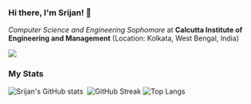 ### Hi there, I'm Srijan! 👋

<em>Computer Science and Engineering Sophomore</em> at <strong>Calcutta Institute of Engineering and Management</strong> (Location: Kolkata, West Bengal, India)

![](https://komarev.com/ghpvc/?username=geekymeeky&color=green)

### My Stats

![Srijan's GitHub stats](https://github-readme-stats.vercel.app/api?username=geekymeeky&show_icons=true&theme=radical)
&nbsp;![GitHub Streak](http://github-readme-streak-stats.herokuapp.com?user=geekymeeky&theme=dark&hide_border=true&sideLabels=BDC773&sideNums=67DDA5&stroke=5CDD79&background=000000)
![Top Langs](https://github-readme-stats.vercel.app/api/top-langs/?username=geekymeeky&layout=compact&theme=dark)
